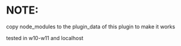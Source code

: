# NOTE:

copy node_modules to the plugin_data of this plugin to make it works

tested in w10-w11 and localhost
